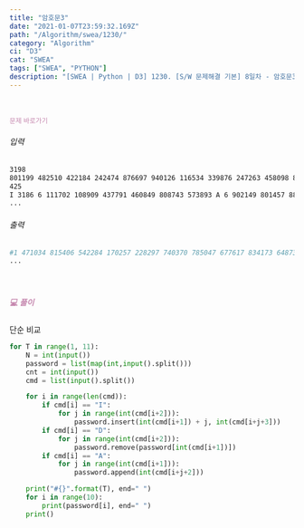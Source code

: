 ```yaml
---
title: "암호문3"
date: "2021-01-07T23:59:32.169Z"
path: "/Algorithm/swea/1230/"
category: "Algorithm"
ci: "D3"
cat: "SWEA"
tags: ["SWEA", "PYTHON"]
description: "[SWEA | Python | D3] 1230. [S/W 문제해결 기본] 8일차 - 암호문3"
---
```


<br />

<a href="https://swexpertacademy.com/main/code/problem/problemDetail.do?contestProbId=AV14zIwqAHwCFAYD&categoryId=AV14zIwqAHwCFAYD&categoryType=CODE" style="color:#C587AE;text-decoration:none;"><small>문제 바로가기</small></a>

###### 입력

```sh
3198
801199 482510 422184 242474 876697 940126 116534 339876 247263 458098 825098 223019 514111 303365 893555 243643 601338 454353 574796 689563 658854 865075 999888 791926 506889 150144 881247 837754 384870 933366 151318 687639 496390 595628 735176 968833 750368...
425
I 3186 6 111702 108909 437791 460849 808743 573893 A 6 902149 801457 885061 112389 207283 358796 A 1 989955 D 1100 5 D 613 9 D 998 1 D 2199 8 D 587 6 D 143 8 D 1945 6 I 5 1 362947 I 7 4 625354 271596 881263 415567 D 2452 10 A 6 351214 252282 334858 374262 106813 994606 I 1511 6 620092 829075 862184 856364 360195 511867 D 1320 6 A 8 871822 227120 817588 231183 650912 326064 820579 435543 D 2700 9 D 2175 9...
...
```

###### 출력

```sh
#1 471034 815406 542284 170257 228297 740370 785047 677617 834173 648732
...
```

<br />

##### <h5 style="color:#C587AE;">💻 풀이</h5>

단순 비교

```python
for T in range(1, 11):
    N = int(input())
    password = list(map(int,input().split()))
    cnt = int(input())
    cmd = list(input().split())

    for i in range(len(cmd)):
        if cmd[i] == "I":
            for j in range(int(cmd[i+2])):
                password.insert(int(cmd[i+1]) + j, int(cmd[i+j+3]))
        if cmd[i] == "D":
            for j in range(int(cmd[i+2])):
                password.remove(password[int(cmd[i+1])])
        if cmd[i] == "A":
            for j in range(int(cmd[i+1])):
                password.append(int(cmd[i+j+2]))

    print("#{}".format(T), end=" ")
    for i in range(10):
        print(password[i], end=" ")
    print()
```

<br />